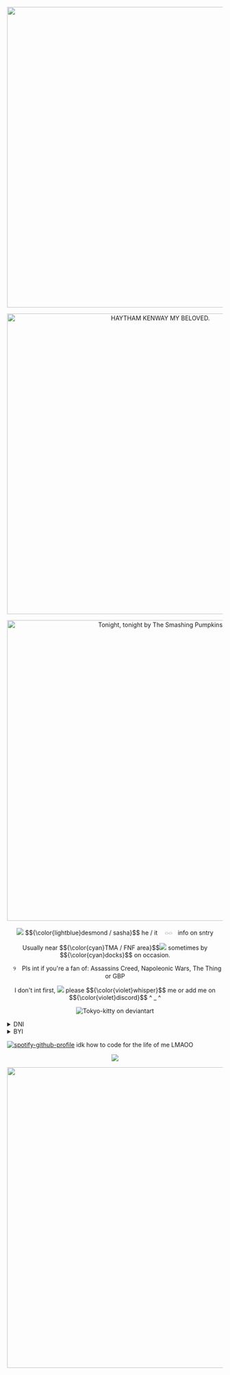 <p align="center">
    <img src="https://files.catbox.moe/72jgtm.png" width="700" />
</p>
<p align="center">
    <img src="https://files.catbox.moe/b1rovf.gif" alt="HAYTHAM KENWAY MY BELOVED." width="700" />
</p>
<p align="center">
    <img src="https://files.catbox.moe/n0dode.png" alt="Tonight, tonight by The Smashing Pumpkins" width="700" /> 
</p>

<p align="center">
<img src="https://files.catbox.moe/cqj55l.gif" /> $${\color{lightblue}desmond  /  sasha}$$
he / it ㅤ𓏏𓏏ㅤinfo on sntry
<p align="center">
Usually near $${\color{cyan}TMA / FNF  area}$$<img src="https://files.catbox.moe/1u0r0g.gif" /> sometimes by $${\color{cyan}docks}$$ on occasion.
<p align="center">
⠀୨　Pls int if you're a fan of: Assassins Creed, Napoleonic Wars, The Thing or GBP
<p align="center">
I don't int first, <img src="https://files.catbox.moe/o5bx4q.gif" /> please $${\color{violet}whisper}$$ me or add me on $${\color{violet}discord}$$ ^ _ ^

<p align="center">
    <img src="https://files.catbox.moe/25v3c8.gif" alt="Tokyo-kitty on deviantart" /> 
</p>
    <details>
  <summary>DNI <img src="https://files.catbox.moe/71rigr.png" width="13" /> </summary>

Basic, proship/comship/darkship etc, 18+, anti xenogender / neoprns, support isnotreal,

southpark, omori, minecraft smp, welcome home, jschlatt, hazbin hotel/helluva boss, dick ponies, gojo satoru skins / fans

Thin ice; Country Human fans, Genshin Impact fans

$${\color{lightblue} idrc }$$ $${\color{lightblue}if}$$ $${\color{lightblue}you}$$ $${\color{lightblue}dont}$$ $${\color{lightblue}read}$$ $${\color{lightblue}this,}$$ $${\color{lightblue}bc}$$ $${\color{lightblue}i}$$ $${\color{lightblue}block}$$ $${\color{lightblue}freely}$$

</details>
    <details>
  <summary>BYI <img src="https://files.catbox.moe/71rigr.png" width="13" /> </summary>
I need tone tags ty !
I don't really censor words mostly but I will do some that I find important to censor in case of it being triggering, I as well don't need any censoring besides any religous mentions outside of games like FAITH:tut.
I also only rely on my hyperfixations for conversation unless we are friends to some extent
I make kys / kms jokes, i draw a line at s/h jokes.
I'm otherkin, i am  not  comfortable  around  those  who  are  "kin  for  fun".

pls lmk if ur uncomfortable ! ill try to not do / mention said things  ^  _  ^

</details>
</p>


</p>

[![spotify-github-profile](https://spotify-github-profile.kittinanx.com/api/view?uid=31u6qlgegpy65vvotxkzj2dl5dum&cover_image=true&theme=novatorem&show_offline=false&background_color=121212&interchange=true&bar_color=53b14f&bar_color_cover=false)](https://spotify-github-profile.kittinanx.com/api/view?uid=31u6qlgegpy65vvotxkzj2dl5dum&redirect=true) idk how to code for the life of me LMAOO

<p align="center">
    <img src="https://files.catbox.moe/we29x7.gif"  />

<p align="center">
    <img src="https://files.catbox.moe/ttlie6.png" width="700" />
</p>
